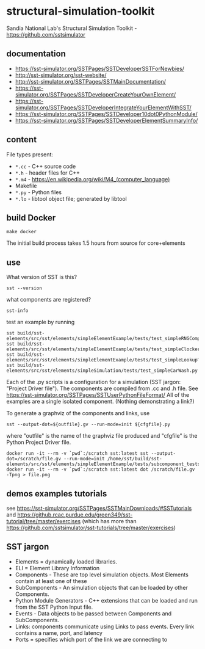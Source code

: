 # structural-simulation-toolkit
Sandia National Lab's Structural Simulation Toolkit - https://github.com/sstsimulator

## documentation
* https://sst-simulator.org/SSTPages/SSTDeveloperSSTForNewbies/
* http://sst-simulator.org/sst-website/
* http://sst-simulator.org/SSTPages/SSTMainDocumentation/
* https://sst-simulator.org/SSTPages/SSTDeveloperCreateYourOwnElement/
* https://sst-simulator.org/SSTPages/SSTDeveloperIntegrateYourElementWithSST/
* https://sst-simulator.org/SSTPages/SSTDeveloper10dot0PythonModule/
* https://sst-simulator.org/SSTPages/SSTDeveloperElementSummaryInfo/

## content

File types present:
* `*.cc` - C++ source code
* `*.h` - header files for C++
* `*.m4` - https://en.wikipedia.org/wiki/M4_(computer_language)
* Makefile
* `*.py` - Python files
* `*.lo` - libtool object file; generated by libtool

## build Docker

    make docker

The initial build process takes 1.5 hours from source for core+elements

## use

What version of SST is this?

    sst --version

what components are registered?

    sst-info

test an example by running

    sst build/sst-elements/src/sst/elements/simpleElementExample/tests/test_simpleRNGComponent_mersenne.py
    sst build/sst-elements/src/sst/elements/simpleElementExample/tests/test_simpleClockerComponent.py
    sst build/sst-elements/src/sst/elements/simpleElementExample/tests/test_simpleLookupTable.py
    sst build/sst-elements/src/sst/elements/simpleSimulation/tests/test_simpleCarWash.py

Each of the .py scripts is a configuration for a simulation (SST jargon: "Project Driver file"). The components are compiled from .cc and .h file.
See https://sst-simulator.org/SSTPages/SSTUserPythonFileFormat/
All of the examples are a single isolated component. (Nothing demonstrating a link?)

To generate a graphviz of the components and links, use

    sst --output-dot=${outfile}.gv --run-mode=init ${cfgfile}.py

where "outfile" is the name of the graphviz file produced and "cfgfile" is the Python Project Driver file.

    docker run -it --rm -v `pwd`:/scratch sst:latest sst --output-dot=/scratch/file.gv --run-mode=init /home/sst/build/sst-elements/src/sst/elements/simpleElementExample/tests/subcomponent_tests/test_sc_2a.py
    docker run -it --rm -v `pwd`:/scratch sst:latest dot /scratch/file.gv -Tpng > file.png

## demos examples tutorials

see https://sst-simulator.org/SSTPages/SSTMainDownloads/#SSTutorials and https://github.rcac.purdue.edu/green349/sst-tutorial/tree/master/exercises (which has more than https://github.com/sstsimulator/sst-tutorials/tree/master/exercises)

## SST jargon

* Elements = dynamically loaded libraries.
* ELI = Element Library Information
* Components - These are top level simulation objects. Most Elements contain at least one of these
* SubComponents - An simulation objects that can be loaded by other Components.
* Python Module Generators - C++ extensions that can be loaded and run from the SST Python Input file.
* Events - Data objects to be passed between Components and SubComponents.
* Links: components communicate using Links to pass events. Every link contains a name, port, and latency
* Ports = specifies which port of the link we are connecting to
